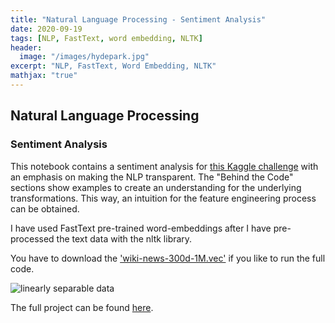 ```yaml
---
title: "Natural Language Processing - Sentiment Analysis"
date: 2020-09-19
tags: [NLP, FastText, word embedding, NLTK]
header:
  image: "/images/hydepark.jpg"
excerpt: "NLP, FastText, Word Embedding, NLTK"
mathjax: "true"
---
```


## Natural Language Processing
### Sentiment Analysis
This notebook contains a sentiment analysis for [this Kaggle challenge](https://www.kaggle.com/crowdflower/twitter-airline-sentiment) with an emphasis on making the NLP transparent. The "Behind the Code" sections show examples to create an understanding for the underlying transformations. This way, an intuition for the feature engineering process can be obtained.

I have used FastText pre-trained word-embeddings after I have pre-processed the text data with the nltk library.

You have to download the ['wiki-news-300d-1M.vec'](https://fasttext.cc/docs/en/english-vectors.html) if you like to run the full code.

<img src="{{ site.url }}{{ site.baseurl }}/images/emojis.PNG" alt="linearly separable data">

The full project can be found [here](https://github.com/pegahbyte/transparent_NLP_airline_sentiment_analysis).

